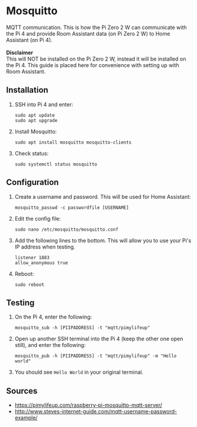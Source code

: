 # Mosquitto 
MQTT communication. This is how the Pi Zero 2 W can communicate with the Pi 4 and provide Room Assistant data (on Pi Zero 2 W) to Home Assistant (on Pi 4). <br><br>
**Disclaimer** <br>
This will NOT be installed on the Pi Zero 2 W, instead it will be installed on the Pi 4. This guide is placed here for convenience with setting up with Room Assistant.
## Installation
1. SSH into Pi 4 and enter:
    ```
    sudo apt update
    sudo apt upgrade
    ```
2. Install Mosquitto:
    ```
    sudo apt install mosquitto mosquitto-clients
    ```
3. Check status:
    ```
    sudo systemctl status mosquitto
    ```
## Configuration
1. Create a username and password. This will be used for Home Assistant:
    ```
    mosquitto_passwd -c passwordfile [USERNAME]
    ```
2. Edit the config file:
    ```
    sudo nano /etc/mosquitto/mosquitto.conf
    ```
3. Add the following lines to the bottom. This will allow you to use your Pi's IP address when testing.
    ```
    listener 1883
    allow_anonymous true
    ```
4. Reboot:
    ```
    sudo reboot
    ```
## Testing
1. On the Pi 4, enter the following:
    ```
    mosquitto_sub -h [PIIPADDRESS] -t "mqtt/pimylifeup"
    ```
2. Open up another SSH terminal into the Pi 4 (keep the other one open still), and enter the following:
    ```
    mosquitto_pub -h [PIIPADDRESS] -t "mqtt/pimylifeup" -m "Hello world"
    ```
3. You should see `Hello World` in your original terminal.
## Sources
* https://pimylifeup.com/raspberry-pi-mosquitto-mqtt-server/
* http://www.steves-internet-guide.com/mqtt-username-password-example/
